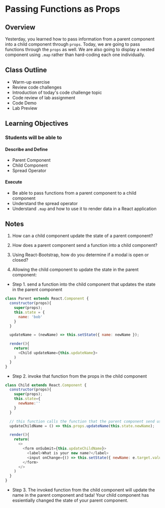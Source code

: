 # Passing Functions as Props

## Overview

Yesterday, you learned how to pass information from a parent component into a child component through `props`. Today, we are going to pass functions through the `props` as well. We are also going to display a nested component using `.map` rather than hard-coding each one individually.

## Class Outline

- Warm-up exercise
- Review code challenges
- Introduction of today's code challenge topic
- Code review of lab assignment
- Code Demo
- Lab Preview

## Learning Objectives

### Students will be able to

#### Describe and Define

- Parent Component
- Child Component
- Spread Operator

#### Execute

- Be able to pass functions from a parent component to a child component
- Understand the spread operator
- Understand `.map` and how to use it to render data in a React application

## Notes

1. How can a child component update the state of a parent component?

1. How does a parent component send a function into a child component?

1. Using React-Bootstrap, how do you determine if a modal is open or closed?

1. Allowing the child component to update the state in the parent component:

  - Step 1. send a function into the child component that updates the state in the parent component

  ```javaScript
  class Parent extends React.Component {
    constructor(props){
      super(props);
      this.state = {
        name: 'bob'
      }
    }

    updateName = (newName) => this.setState({ name: newName });

    render(){
      return(
        <Child updateName={this.updateName}>
      )
    }
  }
  ```

  - Step 2. invoke that function from the props in the child component
  ```javaScript
  class Child extends React.Component {
    constructor(props){
      super(props);
      this.state={
        newName:''
      }
    }

    // this function calls the function that the parent component send us with the new name as an argument
    updateChildName = () => this.props.updateName(this.state.newName);

    render(){
      return(
        <>
          <form onSubmit={this.updateChildName}>
            <label>What is your new name?</label>
            <input onChange={() => this.setState({ newName: e.target.value })} />
          </form>
        </>
      )
    }
  }
  ```

  - Step 3. The invoked function from the child component will update the name in the parent component and tada! Your child component has essientially changed the state of your parent component.

